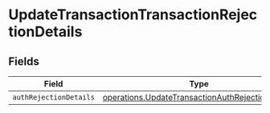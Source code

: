 # UpdateTransactionTransactionRejectionDetails


## Fields

| Field                                                                                                                       | Type                                                                                                                        | Required                                                                                                                    | Description                                                                                                                 |
| --------------------------------------------------------------------------------------------------------------------------- | --------------------------------------------------------------------------------------------------------------------------- | --------------------------------------------------------------------------------------------------------------------------- | --------------------------------------------------------------------------------------------------------------------------- |
| `authRejectionDetails`                                                                                                      | [operations.UpdateTransactionAuthRejectionDetails](../../../sdk/models/operations/updatetransactionauthrejectiondetails.md) | :heavy_minus_sign:                                                                                                          | N/A                                                                                                                         |